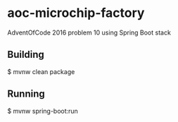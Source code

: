# aoc-microchip-factory
AdventOfCode 2016 problem 10 using Spring Boot stack

## Building

$ mvnw clean package

## Running

$ mvnw spring-boot:run
